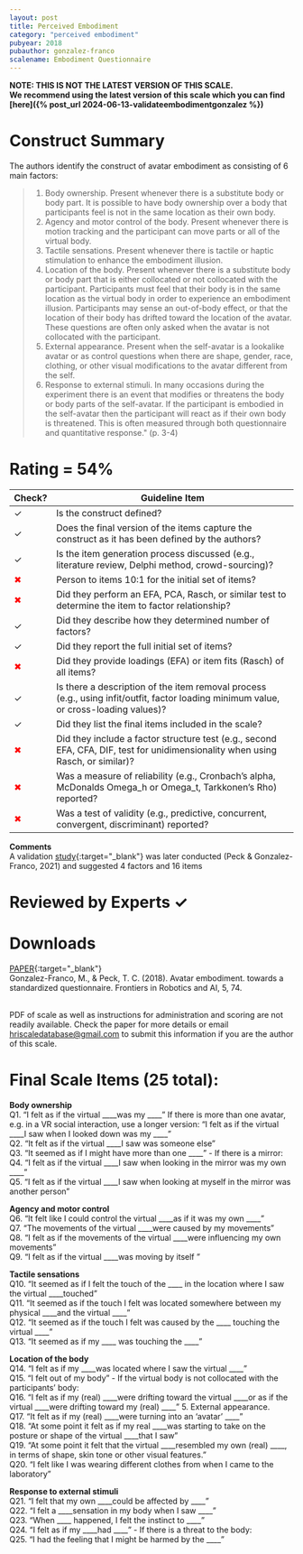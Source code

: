 ```yaml
---
layout: post
title: Perceived Embodiment
category: "perceived embodiment"
pubyear: 2018
pubauthor: gonzalez-franco
scalename: Embodiment Questionnaire
---
```


**NOTE: THIS IS NOT THE LATEST VERSION OF THIS SCALE. <br> We recommend using the latest version of this scale which you can find [here]({% post_url 2024-06-13-validateembodimentgonzalez %})**

# Construct Summary

The authors identify the construct of avatar embodiment as consisting of 6 main factors:

>1. Body ownership. Present whenever there is a substitute body or body part. It is possible to have body ownership over a body that participants feel is not in the same location as their own body. 
>2. Agency and motor control of the body. Present whenever there is motion tracking and the participant can move parts or all of the virtual body. 
>3. Tactile sensations. Present whenever there is tactile or haptic stimulation to enhance the embodiment illusion. 
>4. Location of the body. Present whenever there is a substitute body or body part that is either collocated or not collocated with the participant. Participants must feel that their body is in the same location as the virtual body in order to experience an embodiment illusion. Participants may sense an out-of-body effect, or that the location of their body has drifted toward the location of the avatar. These questions are often only asked when the avatar is not collocated with the participant. 
>5. External appearance. Present when the self-avatar is a lookalike avatar or as control questions when there are shape, gender, race, clothing, or other visual modifications to the avatar different from the self. 
>6. Response to external stimuli. In many occasions during the experiment there is an event that modifies or threatens the body or body parts of the self-avatar. If the participant is embodied in the self-avatar then the participant will react as if their own body is threatened. This is often measured through both questionnaire and quantitative response." (p. 3-4)

# Rating = 54% 

<table>
  <thead>
    <tr>
      <th>Check?</th>
      <th>Guideline Item</th>
    </tr>
  </thead>
  <tbody>
    <tr>
      <td>&#10003;</td>
      <td>Is the construct defined?</td>
    </tr>
    <tr>
      <td>&#10003;</td>
      <td>Does the final version of the items capture the construct as it has been defined by the authors?</td>
    </tr>
    <tr>
      <td>&#10003;</td>
      <td>Is the item generation process discussed (e.g., literature review, Delphi method, crowd-sourcing)?</td>
    </tr>
    <tr>
      <td style="color: red;">&#10006;</td>
      <td>Person to items 10:1 for the initial set of items?</td>
    </tr>
    <tr>
      <td style="color: red;">&#10006;</td>
      <td>Did they perform an EFA, PCA, Rasch, or similar test to determine the item to factor relationship?</td>
    </tr>
    <tr>
      <td>&#10003;</td>
      <td>Did they describe how they determined number of factors?</td>
    </tr>
    <tr>
      <td>&#10003;</td>
      <td>Did they report the full initial set of items?</td>
    </tr>
    <tr>
      <td style="color: red;">&#10006;</td>
      <td>Did they provide loadings (EFA) or item fits (Rasch) of all items?</td>
    </tr>
    <tr>
      <td>&#10003;</td>
      <td>Is there a description of the item removal process (e.g., using infit/outfit, factor loading minimum value, or cross-loading values)?</td>
    </tr>
    <tr>
      <td>&#10003;</td>
      <td>Did they list the final items included in the scale?</td>
    </tr>
    <tr>
      <td style="color: red;">&#10006;</td>
      <td>Did they include a factor structure test (e.g., second EFA, CFA, DIF, test for unidimensionality when using Rasch, or similar)?</td>
    </tr>
    <tr>
      <td style="color: red;">&#10006;</td>
      <td>Was a measure of reliability (e.g., Cronbach’s alpha, McDonalds Omega_h or Omega_t, Tarkkonen’s Rho) reported?</td>
    </tr>
    <tr>
      <td style="color: red;">&#10006;</td>
      <td>Was a test of validity (e.g., predictive, concurrent, convergent, discriminant) reported?</td>
    </tr>
  </tbody>
</table>

**Comments**
<br>A validation [study](https://www.frontiersin.org/articles/10.3389/frvir.2020.575943/full){:target="_blank"} was later conducted (Peck & Gonzalez-Franco, 2021) and suggested 4 factors and 16 items

# Reviewed by Experts &#10003;

# Downloads
[PAPER](https://www.frontiersin.org/articles/10.3389/frobt.2018.00074/full){:target="_blank"}
<br>Gonzalez-Franco, M., & Peck, T. C. (2018). Avatar embodiment. towards a standardized questionnaire. Frontiers in Robotics and AI, 5, 74.

<br>PDF of scale as well as instructions for administration and scoring are not readily available. Check the paper for more details or email hriscaledatabase@gmail.com to submit this information if you are the author of this scale.

# Final Scale Items (25 total):

**Body ownership**
<br>Q1. “I felt as if the virtual ____was my ____” If there is more than one avatar, e.g. in a VR social interaction, use a longer version: “I felt as if the virtual ____I saw when I looked down was my ____” 
<br>Q2. “It felt as if the virtual ____I saw was someone else” 
<br>Q3. “It seemed as if I might have more than one ____” - If there is a mirror: 
<br>Q4. “I felt as if the virtual ____I saw when looking in the mirror was my own ____” 
<br>Q5. “I felt as if the virtual ____I saw when looking at myself in the mirror was another person” 

**Agency and motor control**
<br>Q6. “It felt like I could control the virtual ____as if it was my own ____” 
<br>Q7. “The movements of the virtual ____were caused by my movements”
<br>Q8. “I felt as if the movements of the virtual ____were influencing my own movements”
<br>Q9. “I felt as if the virtual ____was moving by itself ”

**Tactile sensations** 
<br>Q10. “It seemed as if I felt the touch of the ____ in the location where I saw the virtual ____touched” 
<br>Q11. “It seemed as if the touch I felt was located somewhere between my physical ____and the virtual ____” 
<br>Q12. “It seemed as if the touch I felt was caused by the ____ touching the virtual ____” 
<br>Q13. “It seemed as if my ____ was touching the ____” 

**Location of the body** 
<br>Q14. “I felt as if my ____was located where I saw the virtual ____” 
<br>Q15. “I felt out of my body” - If the virtual body is not collocated with the participants’ body: 
<br>Q16. “I felt as if my (real) ____were drifting toward the virtual ____or as if the virtual ____were drifting toward my (real) ____” 5. External appearance. 
<br>Q17. “It felt as if my (real) ____were turning into an ‘avatar’ ____” 
<br>Q18. “At some point it felt as if my real ____was starting to take on the posture or shape of the virtual ____that I saw” 
<br>Q19. “At some point it felt that the virtual ____resembled my own (real) ____, in terms of shape, skin tone or other visual features.” 
<br>Q20. “I felt like I was wearing different clothes from when I came to the laboratory” 

**Response to external stimuli**
<br>Q21. “I felt that my own ____could be affected by ____” 
<br>Q22. “I felt a ____sensation in my body when I saw ____” 
<br>Q23. “When ____ happened, I felt the instinct to ____” 
<br>Q24. “I felt as if my ____had ____” - If there is a threat to the body: 
<br>Q25. “I had the feeling that I might be harmed by the ____”